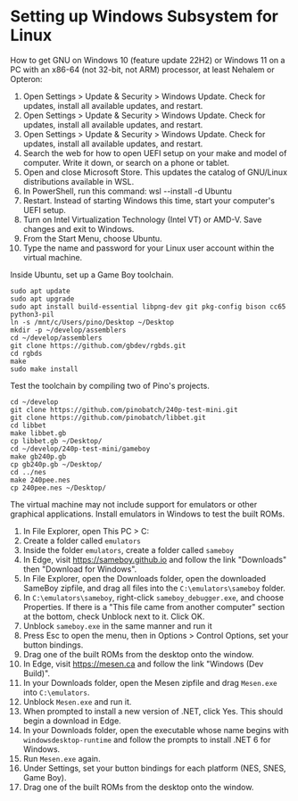 Setting up Windows Subsystem for Linux
======================================

How to get GNU on Windows 10 (feature update 22H2) or Windows 11
on a PC with an x86-64 (not 32-bit, not ARM) processor, at least
Nehalem or Opteron:

 1. Open Settings > Update & Security > Windows Update.
    Check for updates, install all available updates, and restart.
 2. Open Settings > Update & Security > Windows Update.
    Check for updates, install all available updates, and restart.
 3. Open Settings > Update & Security > Windows Update.
    Check for updates, install all available updates, and restart.
 4. Search the web for how to open UEFI setup on your make and model
    of computer.  Write it down, or search on a phone or tablet.
 5. Open and close Microsoft Store.  This updates the catalog of
    GNU/Linux distributions available in WSL.
 6. In PowerShell, run this command:
    wsl --install -d Ubuntu
 7. Restart.  Instead of starting Windows this time, start your
    computer's UEFI setup.
 8. Turn on Intel Virtualization Technology (Intel VT) or AMD-V.
    Save changes and exit to Windows.
 9. From the Start Menu, choose Ubuntu.
10. Type the name and password for your Linux user account within the
    virtual machine.

Inside Ubuntu, set up a Game Boy toolchain.

    sudo apt update
    sudo apt upgrade
    sudo apt install build-essential libpng-dev git pkg-config bison cc65 python3-pil
    ln -s /mnt/c/Users/pino/Desktop ~/Desktop
    mkdir -p ~/develop/assemblers
    cd ~/develop/assemblers
    git clone https://github.com/gbdev/rgbds.git
    cd rgbds
    make
    sudo make install

Test the toolchain by compiling two of Pino's projects.

    cd ~/develop
    git clone https://github.com/pinobatch/240p-test-mini.git
    git clone https://github.com/pinobatch/libbet.git
    cd libbet
    make libbet.gb
    cp libbet.gb ~/Desktop/
    cd ~/develop/240p-test-mini/gameboy
    make gb240p.gb
    cp gb240p.gb ~/Desktop/
    cd ../nes
    make 240pee.nes
    cp 240pee.nes ~/Desktop/

The virtual machine may not include support for emulators or other
graphical applications.  Install emulators in Windows to test the
built ROMs.

 1. In File Explorer, open This PC > C:
 2. Create a folder called `emulators`
 3. Inside the folder `emulators`, create a folder called
    `sameboy`
 4. In Edge, visit <https://sameboy.github.io> and follow the link
    "Downloads" then "Download for Windows".
 6. In File Explorer, open the Downloads folder, open the downloaded
    SameBoy zipfile, and drag all files into the
    `C:\emulators\sameboy` folder.
 7. In `C:\emulators\sameboy`, right-click `sameboy_debugger.exe`,
    and choose Properties.  If there is a "This file came from
    another computer" section at the bottom, check Unblock next
    to it.  Click OK.
 8. Unblock `sameboy.exe` in the same manner and run it
 9. Press Esc to open the menu, then in Options > Control Options,
    set your button bindings.
10. Drag one of the built ROMs from the desktop onto the window.
11. In Edge, visit <https://mesen.ca> and follow the link
    "Windows (Dev Build)".
12. In your Downloads folder, open the Mesen zipfile and
    drag `Mesen.exe` into `C:\emulators`.
13. Unblock `Mesen.exe` and run it.
14. When prompted to install a new version of .NET, click Yes.
    This should begin a download in Edge.
15. In your Downloads folder, open the executable whose name
    begins with `windowsdesktop-runtime` and follow the prompts
    to install .NET 6 for Windows.
16. Run `Mesen.exe` again.
17. Under Settings, set your button bindings for each platform
    (NES, SNES, Game Boy).
18. Drag one of the built ROMs from the desktop onto the window.
